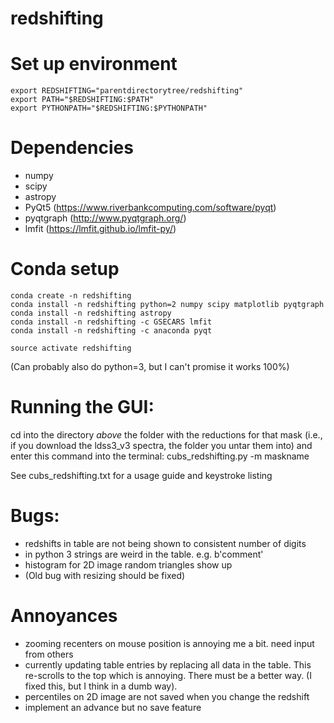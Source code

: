 # redshifting

# Set up environment

```
export REDSHIFTING="parentdirectorytree/redshifting"
export PATH="$REDSHIFTING:$PATH"
export PYTHONPATH="$REDSHIFTING:$PYTHONPATH"
```

# Dependencies
* numpy
* scipy
* astropy
* PyQt5 (https://www.riverbankcomputing.com/software/pyqt)
* pyqtgraph (http://www.pyqtgraph.org/)
* lmfit (https://lmfit.github.io/lmfit-py/)

# Conda setup

```
conda create -n redshifting
conda install -n redshifting python=2 numpy scipy matplotlib pyqtgraph
conda install -n redshifting astropy
conda install -n redshifting -c GSECARS lmfit
conda install -n redshifting -c anaconda pyqt

source activate redshifting
```
(Can probably also do python=3, but I can't promise it works 100%)

# Running the GUI:
cd into the directory *above* the folder with the reductions for that mask
 (i.e., if you download the ldss3_v3 spectra, the folder you untar them into)
and enter this command into the terminal: cubs_redshifting.py -m maskname

See cubs_redshifting.txt for a usage guide and keystroke listing

# Bugs:
* redshifts in table are not being shown to consistent number of digits
* in python 3 strings are weird in the table. e.g. b'comment'
* histogram for 2D image random triangles show up
* (Old bug with resizing should be fixed)

# Annoyances
* zooming recenters on mouse position is annoying me a bit. need input from others
* currently updating table entries by replacing all data in the table. This re-scrolls to the top which is annoying. There must be a better way. (I fixed this, but I think in a dumb way).
* percentiles on 2D image are not saved when you change the redshift
* implement an advance but no save feature

